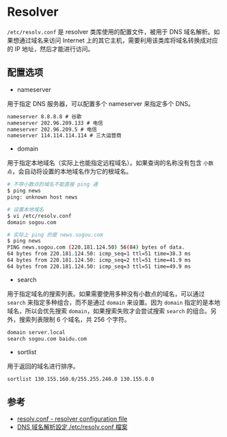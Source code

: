 # Resolver

`/etc/resolv.conf` 是 resolver 类库使用的配置文件，被用于 DNS 域名解析。如果想通过域名来访问 Internet 上的其它主机，需要利用该类库将域名转换成对应的 IP 地址，然后才能进行访问。

## 配置选项

* nameserver

用于指定 DNS 服务器，可以配置多个 nameserver 来指定多个 DNS。

```txt
nameserver 8.8.8.8 # 谷歌
nameserver 202.96.209.133 # 电信
nameserver 202.96.209.5 # 电信
nameserver 114.114.114.114 # 三大运营商
```

* domain

用于指定本地域名（实际上也能指定远程域名）。如果查询的名称没有包含 `小数点`，会自动将设置的本地域名作为它的根域名。

```sh
# 不带小数点的域名不能直接 ping 通
$ ping news
ping: unknown host news
```

```sh
# 设置本地域名
$ vi /etc/resolv.conf
domain sogou.com
```

```sh
# 实际上 ping 的是 news.sogou.com
$ ping news
PING news.sogou.com (220.181.124.50) 56(84) bytes of data.
64 bytes from 220.181.124.50: icmp_seq=1 ttl=51 time=38.3 ms
64 bytes from 220.181.124.50: icmp_seq=2 ttl=51 time=41.9 ms
64 bytes from 220.181.124.50: icmp_seq=3 ttl=51 time=49.9 ms
```

* search

用于指定域名的搜索列表。如果需要使用多种没有小数点的域名，可以通过 `search` 来指定多种组合，而不是通过 `domain` 来设置。因为 `domain` 指定的是本地域名，所以会优先搜索 `domain`，如果搜索失败才会尝试搜索 `search` 的组合。另外，搜索列表限制 6 个域名，共 256 个字符。

```txt
domain server.local
search sogou.com baidu.com
```

* sortlist

用于返回的域名进行排序。

```txt
sortlist 130.155.160.0/255.255.240.0 130.155.0.0
```

## 参考

* [resolv.conf - resolver configuration file](http://www.man7.org/linux/man-pages/man5/resolver.5.html)
* [DNS 域名解析設定 /etc/resolv.conf 檔案](http://blog.csdn.net/chenliujiang1989/article/details/8773466)
